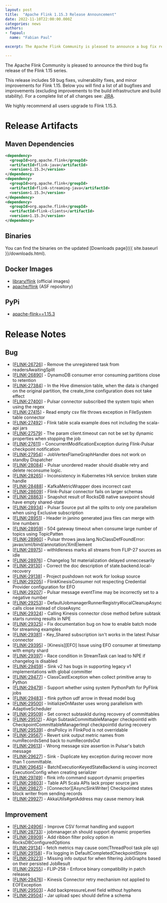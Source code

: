 ```yaml
---
layout: post
title:  "Apache Flink 1.15.3 Release Announcement"
date: 2022-11-10T22:00:00.000Z
categories: news
authors:
- fapaul:
  name: "Fabian Paul"

excerpt: The Apache Flink Community is pleased to announce a bug fix release for Flink 1.15.

---
```


The Apache Flink Community is pleased to announce the third bug fix release of the Flink 1.15 series.

This release includes 59 bug fixes, vulnerability fixes, and minor improvements for Flink 1.15.
Below you will find a list of all bugfixes and improvements (excluding improvements to the build infrastructure and build stability). For a complete list of all changes see:
[JIRA](https://issues.apache.org/jira/secure/ReleaseNote.jspa?projectId=12315522&version=12352210).

We highly recommend all users upgrade to Flink 1.15.3.

# Release Artifacts

## Maven Dependencies

```xml
<dependency>
  <groupId>org.apache.flink</groupId>
  <artifactId>flink-java</artifactId>
  <version>1.15.3</version>
</dependency>
<dependency>
  <groupId>org.apache.flink</groupId>
  <artifactId>flink-streaming-java</artifactId>
  <version>1.15.3</version>
</dependency>
<dependency>
  <groupId>org.apache.flink</groupId>
  <artifactId>flink-clients</artifactId>
  <version>1.15.3</version>
</dependency>
```

## Binaries

You can find the binaries on the updated [Downloads page]({{ site.baseurl }}/downloads.html).

## Docker Images

* [library/flink](https://hub.docker.com/_/flink/tags?page=1&name=1.15.3) (official images)
* [apache/flink](https://hub.docker.com/r/apache/flink/tags?page=1&name=1.15.3) (ASF repository)

## PyPi

* [apache-flink==1.15.3](https://pypi.org/project/apache-flink/1.15.3/)

# Release Notes

<h2>        Bug
</h2>
<ul>
<li>[<a href='https://issues.apache.org/jira/browse/FLINK-26726'>FLINK-26726</a>] -         Remove the unregistered  task from readersAwaitingSplit
</li>
<li>[<a href='https://issues.apache.org/jira/browse/FLINK-26890'>FLINK-26890</a>] -         DynamoDB consumer error consuming partitions close to retention
</li>
<li>[<a href='https://issues.apache.org/jira/browse/FLINK-27384'>FLINK-27384</a>] -         In the Hive dimension table, when the data is changed on the original partition, the create_time configuration does not take effect
</li>
<li>[<a href='https://issues.apache.org/jira/browse/FLINK-27400'>FLINK-27400</a>] -         Pulsar connector subscribed the system topic when using the regex
</li>
<li>[<a href='https://issues.apache.org/jira/browse/FLINK-27415'>FLINK-27415</a>] -         Read empty csv file throws exception in FileSystem table connector
</li>
<li>[<a href='https://issues.apache.org/jira/browse/FLINK-27492'>FLINK-27492</a>] -         Flink table scala example does not including the scala-api jars
</li>
<li>[<a href='https://issues.apache.org/jira/browse/FLINK-27579'>FLINK-27579</a>] -         The param client.timeout can not be set by dynamic properties when stopping the job 
</li>
<li>[<a href='https://issues.apache.org/jira/browse/FLINK-27611'>FLINK-27611</a>] -         ConcurrentModificationException during Flink-Pulsar checkpoint notification
</li>
<li>[<a href='https://issues.apache.org/jira/browse/FLINK-27954'>FLINK-27954</a>] -         JobVertexFlameGraphHandler does not work on standby Dispatcher
</li>
<li>[<a href='https://issues.apache.org/jira/browse/FLINK-28084'>FLINK-28084</a>] -         Pulsar unordered reader should disable retry and delete reconsume logic.
</li>
<li>[<a href='https://issues.apache.org/jira/browse/FLINK-28265'>FLINK-28265</a>] -         Inconsistency in Kubernetes HA service: broken state handle
</li>
<li>[<a href='https://issues.apache.org/jira/browse/FLINK-28488'>FLINK-28488</a>] -         KafkaMetricWrapper does incorrect cast
</li>
<li>[<a href='https://issues.apache.org/jira/browse/FLINK-28609'>FLINK-28609</a>] -         Flink-Pulsar connector fails on larger schemas
</li>
<li>[<a href='https://issues.apache.org/jira/browse/FLINK-28863'>FLINK-28863</a>] -         Snapshot result of RocksDB native savepoint should have empty shared-state
</li>
<li>[<a href='https://issues.apache.org/jira/browse/FLINK-28934'>FLINK-28934</a>] -         Pulsar Source put all the splits to only one parallelism when using Exclusive subscription
</li>
<li>[<a href='https://issues.apache.org/jira/browse/FLINK-28951'>FLINK-28951</a>] -         Header in janino generated java files can merge with line numbers
</li>
<li>[<a href='https://issues.apache.org/jira/browse/FLINK-28959'>FLINK-28959</a>] -         504 gateway timeout when consume large number of topics using TopicPatten
</li>
<li>[<a href='https://issues.apache.org/jira/browse/FLINK-28960'>FLINK-28960</a>] -         Pulsar throws java.lang.NoClassDefFoundError: javax/xml/bind/annotation/XmlElement
</li>
<li>[<a href='https://issues.apache.org/jira/browse/FLINK-28975'>FLINK-28975</a>] -         withIdleness marks all streams from FLIP-27 sources as idle
</li>
<li>[<a href='https://issues.apache.org/jira/browse/FLINK-28976'>FLINK-28976</a>] -         Changelog 1st materialization delayed unneccesarily
</li>
<li>[<a href='https://issues.apache.org/jira/browse/FLINK-29130'>FLINK-29130</a>] -         Correct the doc description of state.backend.local-recovery
</li>
<li>[<a href='https://issues.apache.org/jira/browse/FLINK-29138'>FLINK-29138</a>] -         Project pushdown not work for lookup source
</li>
<li>[<a href='https://issues.apache.org/jira/browse/FLINK-29205'>FLINK-29205</a>] -         FlinkKinesisConsumer not respecting Credential Provider configuration for EFO
</li>
<li>[<a href='https://issues.apache.org/jira/browse/FLINK-29207'>FLINK-29207</a>] -         Pulsar message eventTime may be incorrectly set to a negative number
</li>
<li>[<a href='https://issues.apache.org/jira/browse/FLINK-29253'>FLINK-29253</a>] -         DefaultJobmanagerRunnerRegistry#localCleanupAsync calls close instead of closeAsync
</li>
<li>[<a href='https://issues.apache.org/jira/browse/FLINK-29324'>FLINK-29324</a>] -         Calling Kinesis connector close method before subtask starts running results in NPE
</li>
<li>[<a href='https://issues.apache.org/jira/browse/FLINK-29325'>FLINK-29325</a>] -         Fix documentation bug on how to enable batch mode for streaming examples
</li>
<li>[<a href='https://issues.apache.org/jira/browse/FLINK-29381'>FLINK-29381</a>] -         Key_Shared subscription isn&#39;t works in the latest Pulsar connector
</li>
<li>[<a href='https://issues.apache.org/jira/browse/FLINK-29395'>FLINK-29395</a>] -         [Kinesis][EFO] Issue using EFO consumer at timestamp with empty shard
</li>
<li>[<a href='https://issues.apache.org/jira/browse/FLINK-29397'>FLINK-29397</a>] -         Race condition in StreamTask can lead to NPE if changelog is disabled
</li>
<li>[<a href='https://issues.apache.org/jira/browse/FLINK-29459'>FLINK-29459</a>] -         Sink v2 has bugs in supporting legacy v1 implementations with global committer
</li>
<li>[<a href='https://issues.apache.org/jira/browse/FLINK-29477'>FLINK-29477</a>] -         ClassCastException when collect primitive array to Python
</li>
<li>[<a href='https://issues.apache.org/jira/browse/FLINK-29479'>FLINK-29479</a>] -         Support whether using system PythonPath for PyFlink jobs
</li>
<li>[<a href='https://issues.apache.org/jira/browse/FLINK-29483'>FLINK-29483</a>] -         flink python udf arrow in thread model bug
</li>
<li>[<a href='https://issues.apache.org/jira/browse/FLINK-29500'>FLINK-29500</a>] -         InitializeOnMaster uses wrong parallelism with AdaptiveScheduler
</li>
<li>[<a href='https://issues.apache.org/jira/browse/FLINK-29509'>FLINK-29509</a>] -         Set correct subtaskId during recovery of committables
</li>
<li>[<a href='https://issues.apache.org/jira/browse/FLINK-29512'>FLINK-29512</a>] -         Align SubtaskCommittableManager checkpointId with CheckpointCommittableManagerImpl checkpointId during recovery
</li>
<li>[<a href='https://issues.apache.org/jira/browse/FLINK-29539'>FLINK-29539</a>] -         dnsPolicy in FlinkPod is not overridable 
</li>
<li>[<a href='https://issues.apache.org/jira/browse/FLINK-29567'>FLINK-29567</a>] -         Revert sink output metric names from numRecordsSend back to numRecordsOut
</li>
<li>[<a href='https://issues.apache.org/jira/browse/FLINK-29613'>FLINK-29613</a>] -         Wrong message size assertion in Pulsar&#39;s batch message
</li>
<li>[<a href='https://issues.apache.org/jira/browse/FLINK-29627'>FLINK-29627</a>] -         Sink - Duplicate key exception during recover more than 1 committable.
</li>
<li>[<a href='https://issues.apache.org/jira/browse/FLINK-29645'>FLINK-29645</a>] -         BatchExecutionKeyedStateBackend is using incorrect ExecutionConfig when creating serializer
</li>
<li>[<a href='https://issues.apache.org/jira/browse/FLINK-29749'>FLINK-29749</a>] -         flink info command support dynamic properties
</li>
<li>[<a href='https://issues.apache.org/jira/browse/FLINK-29803'>FLINK-29803</a>] -         Table API Scala APIs lack proper source jars
</li>
<li>[<a href='https://issues.apache.org/jira/browse/FLINK-29827'>FLINK-29827</a>] -         [Connector][AsyncSinkWriter] Checkpointed states block writer from sending records
</li>
<li>[<a href='https://issues.apache.org/jira/browse/FLINK-29927'>FLINK-29927</a>] -         AkkaUtils#getAddress may cause memory leak
</li>
</ul>
        
<h2>        Improvement
</h2>
<ul>
<li>[<a href='https://issues.apache.org/jira/browse/FLINK-24906'>FLINK-24906</a>] -         Improve CSV format handling and support
</li>
<li>[<a href='https://issues.apache.org/jira/browse/FLINK-28733'>FLINK-28733</a>] -         jobmanager.sh should support dynamic properties
</li>
<li>[<a href='https://issues.apache.org/jira/browse/FLINK-28909'>FLINK-28909</a>] -         Add ribbon filter policy option in RocksDBConfiguredOptions
</li>
<li>[<a href='https://issues.apache.org/jira/browse/FLINK-29134'>FLINK-29134</a>] -         fetch metrics may cause oom(ThreadPool task pile up)
</li>
<li>[<a href='https://issues.apache.org/jira/browse/FLINK-29158'>FLINK-29158</a>] -         Fix logging in DefaultCompletedCheckpointStore
</li>
<li>[<a href='https://issues.apache.org/jira/browse/FLINK-29223'>FLINK-29223</a>] -         Missing info output for when filtering JobGraphs based on their persisted JobResult
</li>
<li>[<a href='https://issues.apache.org/jira/browse/FLINK-29255'>FLINK-29255</a>] -         FLIP-258 - Enforce binary compatibility in patch releases
</li>
<li>[<a href='https://issues.apache.org/jira/browse/FLINK-29476'>FLINK-29476</a>] -         Kinesis Connector retry mechanism not applied to EOFException
</li>
<li>[<a href='https://issues.apache.org/jira/browse/FLINK-29503'>FLINK-29503</a>] -         Add backpressureLevel field without hyphens
</li>
<li>[<a href='https://issues.apache.org/jira/browse/FLINK-29504'>FLINK-29504</a>] -         Jar upload spec should define a schema
</li>
</ul>

